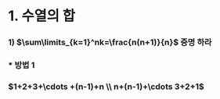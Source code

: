 # 1. 수열의 합
### 1) $\sum\limits_{k=1}^nk=\frac{n(n+1)}{n}$ 증명 하라
### * 방법 1
### $1+2+3+\cdots +(n-1)+n \\ n+(n-1)+\cdots 3+2+1$
